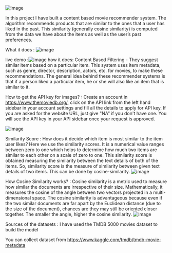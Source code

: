 
![image](https://github.com/ayushichaudharysre/movie-recommender-system/assets/170225137/7c575074-379e-43d9-8bff-330faf1a7990)


In this project I have built a content based movie recommender system. The algorithm recommends products that are similar to the ones that a user has liked in the past. This similarity (generally cosine similarity) is computed from the data we have about the items as well as the user’s past preferences.


What it does :
![image](https://github.com/ayushichaudharysre/movie-recommender-system/assets/170225137/b8bd00be-b41e-4eb1-a524-cba7138049d0)










live demo :![image](https://github.com/ayushichaudharysre/movie-recommender-system/assets/170225137/62679ed6-b0b6-4017-addb-bd94cda61ba7)
how it does:
Content Based Filtering - They suggest similar items based on a particular item. This system uses item metadata, such as genre, director, description, actors, etc. for movies, to make these recommendations. The general idea behind these recommender systems is that if a person liked a particular item, he or she will also like an item that is similar to it.


How to get the API key for images? :
Create an account in https://www.themoviedb.org/, click on the API link from the left hand sidebar in your account settings and fill all the details to apply for API key. If you are asked for the website URL, just give "NA" if you don't have one. You will see the API key in your API sidebar once your request is approved.

![image](https://github.com/ayushichaudharysre/movie-recommender-system/assets/170225137/989c0c90-6145-41a6-8fd3-b375215a1903)



Similarity Score :
How does it decide which item is most similar to the item user likes? Here we use the similarity scores.
It is a numerical value ranges between zero to one which helps to determine how much two items are similar to each other on a scale of zero to one. This similarity score is obtained measuring the similarity between the text details of both of the items. So, similarity score is the measure of similarity between given text details of two items. This can be done by cosine-similarity.
![image](https://github.com/ayushichaudharysre/movie-recommender-system/assets/170225137/78af65ca-3507-4008-8294-c111203e74fc)




How Cosine Similarity works? :
Cosine similarity is a metric used to measure how similar the documents are irrespective of their size. Mathematically, it measures the cosine of the angle between two vectors projected in a multi-dimensional space. The cosine similarity is advantageous because even if the two similar documents are far apart by the Euclidean distance (due to the size of the document), chances are they may still be oriented closer together. The smaller the angle, higher the cosine similarity.
![image](https://github.com/ayushichaudharysre/movie-recommender-system/assets/170225137/3115597b-df2e-4fce-a5c7-c4c3eab0f9ec)




Sources of the datasets :
I have used the TMDB 5000 movies dataset to build the model

You can collect dataset from https://www.kaggle.com/tmdb/tmdb-movie-metadata

